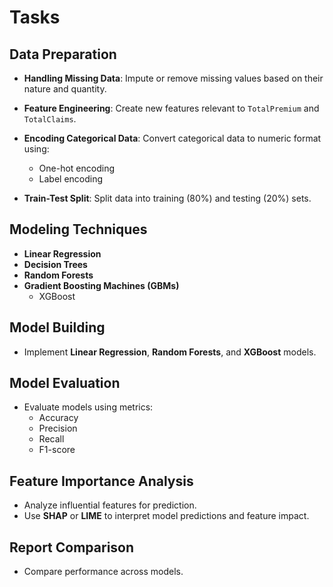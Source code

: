 # Tasks

## Data Preparation
- **Handling Missing Data**: Impute or remove missing values based on their nature and quantity.
  
- **Feature Engineering**: Create new features relevant to `TotalPremium` and `TotalClaims`.

- **Encoding Categorical Data**: Convert categorical data to numeric format using:
  - One-hot encoding
  - Label encoding

- **Train-Test Split**: Split data into training (80%) and testing (20%) sets.

## Modeling Techniques
- **Linear Regression**
- **Decision Trees**
- **Random Forests**
- **Gradient Boosting Machines (GBMs)**
  - XGBoost

## Model Building
- Implement **Linear Regression**, **Random Forests**, and **XGBoost** models.

## Model Evaluation
- Evaluate models using metrics:
  - Accuracy
  - Precision
  - Recall
  - F1-score

## Feature Importance Analysis
- Analyze influential features for prediction.
- Use **SHAP** or **LIME** to interpret model predictions and feature impact.

## Report Comparison
- Compare performance across models.
